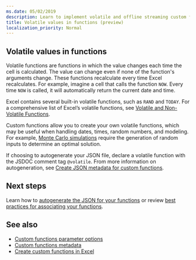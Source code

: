```yaml
---
ms.date: 05/02/2019
description: Learn to implement volatile and offline streaming custom functions.
title: Volatile values in functions (preview)
localization_priority: Normal
---
```


## Volatile values in functions

Volatile functions are functions in which the value changes each time the cell is calculated. The value can change even if none of the function's arguments change. These functions recalculate every time Excel recalculates. For example, imagine a cell that calls the function `NOW`. Every time `NOW` is called, it will automatically return the current date and time.

Excel contains several built-in volatile functions, such as `RAND` and `TODAY`. For a comprehensive list of Excel’s volatile functions, see [Volatile and Non-Volatile Functions](/office/client-developer/excel/excel-recalculation#volatile-and-non-volatile-functions).

Custom functions allow you to create your own volatile functions, which may be useful when handling dates, times, random numbers, and modeling. For example, [Monte Carlo simulations](https://en.wikipedia.org/wiki/Monte_Carlo_method
) require the generation of random inputs to determine an optimal solution.

If choosing to autogenerate your JSON file, declare a volatile function with the JSDOC comment tag `@volatile`. From more information on autogeneration, see [Create JSON metadata for custom functions](custom-functions-json-autogeneration.md).

## Next steps
Learn how to [autogenerate the JSON for your functions](custom-functions-json-autogeneration.md) or review [best practices for associating your functions](custom-functions-best-practices.md).

## See also

* [Custom functions parameter options](custom-functions-parameter-options.md)
* [Custom functions metadata](custom-functions-json.md)
* [Create custom functions in Excel](custom-functions-overview.md)
